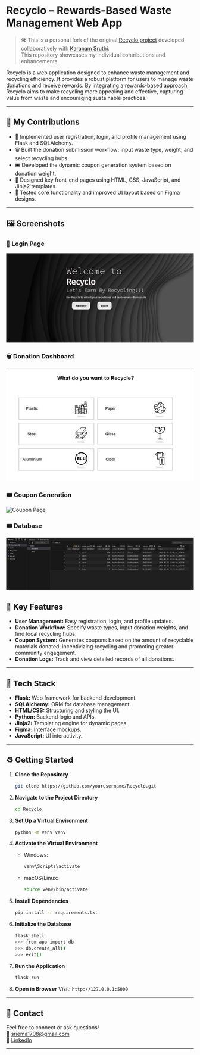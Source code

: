 # Recyclo – Rewards-Based Waste Management Web App

> 🛠️ This is a personal fork of the original [Recyclo project](https://github.com/karanamsruthi17/Recyclo) developed collaboratively with [Karanam Sruthi](mailto:karanamsruthi17@gmail.com).  
> This repository showcases my individual contributions and enhancements.

Recyclo is a web application designed to enhance waste management and recycling efficiency. It provides a robust platform for users to manage waste donations and receive rewards. By integrating a rewards-based approach, Recyclo aims to make recycling more appealing and effective, capturing value from waste and encouraging sustainable practices.

---

## 🧩 My Contributions

- 🔐 Implemented user registration, login, and profile management using Flask and SQLAlchemy.
- 🗑️ Built the donation submission workflow: input waste type, weight, and select recycling hubs.
- 🎟️ Developed the dynamic coupon generation system based on donation weight.
- 🎨 Designed key front-end pages using HTML, CSS, JavaScript, and Jinja2 templates.
- 🧪 Tested core functionality and improved UI layout based on Figma designs.

---


## 🖼️ Screenshots

### 🔐 Login Page
![Login](assets/homepage.jpg)

### 🗑️ Donation Dashboard
![Donation Dashboard](assets/menu.png)

### 🎟️ Coupon Generation
![Coupon Page](assets/redeemcodes.png)

### 🎟️ Database
![Database](assets/db.jpg)
## 🚀 Key Features

- **User Management:** Easy registration, login, and profile updates.
- **Donation Workflow:** Specify waste types, input donation weights, and find local recycling hubs.
- **Coupon System:** Generates coupons based on the amount of recyclable materials donated, incentivizing recycling and promoting greater community engagement.
- **Donation Logs:** Track and view detailed records of all donations.

---

## 🧱 Tech Stack

- **Flask:** Web framework for backend development.
- **SQLAlchemy:** ORM for database management.
- **HTML/CSS:** Structuring and styling the UI.
- **Python:** Backend logic and APIs.
- **Jinja2:** Templating engine for dynamic pages.
- **Figma:** Interface mockups.
- **JavaScript:** UI interactivity.

---

## ⚙️ Getting Started

1. **Clone the Repository**
    ```bash
    git clone https://github.com/yourusername/Recyclo.git
    ```

2. **Navigate to the Project Directory**
    ```bash
    cd Recyclo
    ```

3. **Set Up a Virtual Environment**
    ```bash
    python -m venv venv
    ```

4. **Activate the Virtual Environment**
    - Windows:
      ```bash
      venv\Scripts\activate
      ```
    - macOS/Linux:
      ```bash
      source venv/bin/activate
      ```

5. **Install Dependencies**
    ```bash
    pip install -r requirements.txt
    ```

6. **Initialize the Database**
    ```bash
    flask shell
    >>> from app import db
    >>> db.create_all()
    >>> exit()
    ```

7. **Run the Application**
    ```bash
    flask run
    ```

8. **Open in Browser**
    Visit: `http://127.0.0.1:5000`

---

## 💬 Contact

Feel free to connect or ask questions!  
📧 sriema1708@gmail.com  
🔗 [LinkedIn](https://in.linkedin.com/in/sri-emandi-5a4335226)

---

